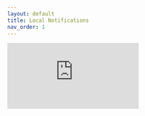 ```yaml
---
layout: default
title: Local Notifications
nav_order: 1
---
```

<iframe src="https://byrobingames.github.io/localnotifications" frameborder="0"></iframe>
